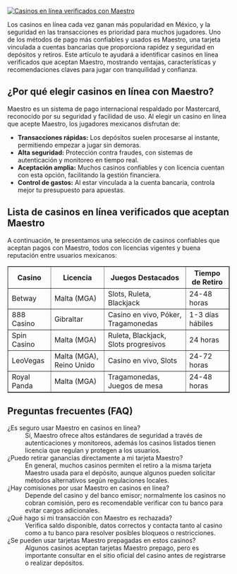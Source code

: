 [![Casinos en línea verificados con Maestro](https://123-caf.pages.dev/gitsignup.png)](https://vrmoo.ru/Bt82HjjY)

<div>     <p>Los casinos en línea cada vez ganan más popularidad en México, y la seguridad en las transacciones es prioridad para muchos jugadores. Uno de los métodos de pago más confiables y usados es Maestro, una tarjeta vinculada a cuentas bancarias que proporciona rapidez y seguridad en depósitos y retiros. Este artículo te ayudará a identificar casinos en línea verificados que aceptan Maestro, mostrando ventajas, características y recomendaciones claves para jugar con tranquilidad y confianza.</p>        <h2>¿Por qué elegir casinos en línea con Maestro?</h2>     <p>Maestro es un sistema de pago internacional respaldado por Mastercard, reconocido por su seguridad y facilidad de uso. Al elegir un casino en línea que acepte Maestro, los jugadores mexicanos disfrutan de:</p>     <ul>       <li><strong>Transacciones rápidas:</strong> Los depósitos suelen procesarse al instante, permitiendo empezar a jugar sin demoras.</li>       <li><strong>Alta seguridad:</strong> Protección contra fraudes, con sistemas de autenticación y monitoreo en tiempo real.</li>       <li><strong>Aceptación amplia:</strong> Muchos casinos confiables y con licencia cuentan con esta opción, facilitando la gestión financiera.</li>       <li><strong>Control de gastos:</strong> Al estar vinculada a la cuenta bancaria, controla mejor tu presupuesto para apuestas.</li>     </ul>        <h2>Lista de casinos en línea verificados que aceptan Maestro</h2>     <p>A continuación, te presentamos una selección de casinos confiables que aceptan pagos con Maestro, todos con licencias vigentes y buena reputación entre usuarios mexicanos:</p>        <table border="1" cellpadding="6" cellspacing="0" style="border-collapse: collapse; width: 100%;">       <thead>         <tr>           <th>Casino</th>           <th>Licencia</th>           <th>Juegos Destacados</th>           <th>Tiempo de Retiro</th>         </tr>       </thead>       <tbody>         <tr>           <td>Betway</td>           <td>Malta (MGA)</td>           <td>Slots, Ruleta, Blackjack</td>           <td>24-48 horas</td>         </tr>         <tr>           <td>888 Casino</td>           <td>Gibraltar</td>           <td>Casino en vivo, Póker, Tragamonedas</td>           <td>1-3 días hábiles</td>         </tr>         <tr>           <td>Spin Casino</td>           <td>Malta (MGA)</td>           <td>Ruleta, Blackjack, Slots progresivos</td>           <td>24 horas</td>         </tr>         <tr>           <td>LeoVegas</td>           <td>Malta (MGA), Reino Unido</td>           <td>Casino en vivo, Slots</td>           <td>24-72 horas</td>         </tr>         <tr>           <td>Royal Panda</td>           <td>Malta (MGA)</td>           <td>Tragamonedas, Juegos de mesa</td>           <td>24-48 horas</td>         </tr>       </tbody>     </table>        <h2>Preguntas frecuentes (FAQ)</h2>     <dl>       <dt>¿Es seguro usar Maestro en casinos en línea?</dt>       <dd>Sí, Maestro ofrece altos estándares de seguridad a través de autenticaciones y monitoreos, además los casinos listados tienen licencia que regulan y protegen a los usuarios.</dd>          <dt>¿Puedo retirar ganancias directamente a mi tarjeta Maestro?</dt>       <dd>En general, muchos casinos permiten el retiro a la misma tarjeta Maestro usada para el depósito, aunque algunos pueden solicitar métodos alternativos según regulaciones locales.</dd>          <dt>¿Hay comisiones por usar Maestro en casinos en línea?</dt>       <dd>Depende del casino y del banco emisor; normalmente los casinos no cobran comisión, pero es recomendable verificar con tu banco para evitar cargos adicionales.</dd>          <dt>¿Qué hago si mi transacción con Maestro es rechazada?</dt>       <dd>Verifica saldo disponible, datos correctos y contacta tanto al casino como a tu banco para resolver posibles bloqueos o restricciones.</dd>          <dt>¿Se pueden usar tarjetas Maestro prepagadas en estos casinos?</dt>       <dd>Algunos casinos aceptan tarjetas Maestro prepago, pero es importante consultar en el sitio oficial del casino antes de registrarse o realizar depósitos.</dd>     </dl>   </div>